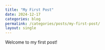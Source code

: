 ```yaml
---
title: "My First Post"
date: 2024-12-17
categories: blog
permalink: /categories/posts/my-first-post/
layout: single
---
```

Welcome to my first post!
